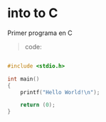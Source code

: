 # **into to C**
Primer programa en C

> code:

```c

#include <stdio.h>

int main()
{
	printf("Hello World!\n");

	return (0);
}
```
